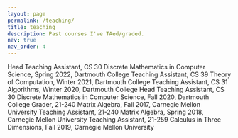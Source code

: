 ```yaml
---
layout: page
permalink: /teaching/
title: teaching
description: Past courses I've TAed/graded. 
nav: true
nav_order: 4
---
```


Head Teaching Assistant, CS 30 Discrete Mathematics in Computer Science, Spring 2022, Dartmouth College
Teaching Assistant, CS 39 Theory of Computation, Winter 2021, Dartmouth College
Teaching Assistant, CS 31 Algorithms, Winter 2020, Dartmouth College
Head Teaching Assistant, CS 30 Discrete Mathematics in Computer Science, Fall 2020, Dartmouth College
Grader, 21-240 Matrix Algebra, Fall 2017, Carnegie Mellon University
Teaching Assistant, 21-240 Matrix Algebra, Spring 2018, Carnegie Mellon University
Teaching Assistant, 21-259 Calculus in Three Dimensions, Fall 2019, Carnegie Mellon University